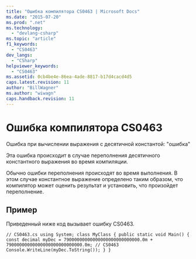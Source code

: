 ```yaml
---
title: "Ошибка компилятора CS0463 | Microsoft Docs"
ms.date: "2015-07-20"
ms.prod: ".net"
ms.technology: 
  - "devlang-csharp"
ms.topic: "article"
f1_keywords: 
  - "CS0463"
dev_langs: 
  - "CSharp"
helpviewer_keywords: 
  - "CS0463"
ms.assetid: 0cb4be4e-86ea-4ade-8817-b17d4cacd4d5
caps.latest.revision: 11
author: "BillWagner"
ms.author: "wiwagn"
caps.handback.revision: 11
---
```

# Ошибка компилятора CS0463
Ошибка при вычислении выражения с десятичной константой: "ошибка"  
  
 Эта ошибка происходит в случае переполнения десятичного константного выражения во время компиляции.  
  
 Обычно ошибки переполнения происходят во время выполнения. В этом случае константное выражение определено таким образом, что компилятор может оценить результат и установить, что произойдет переполнение.  
  
## Пример  
 Приведенный ниже код вызывает ошибку CS0463.  
  
```  
// CS0463.cs using System; class MyClass { public static void Main() { const decimal myDec = 79000000000000000000000000000.0m + 79000000000000000000000000000.0m; // CS0463 Console.WriteLine(myDec.ToString()); } }  
```